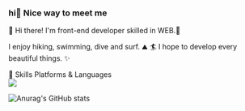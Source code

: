 ### hi🤞 Nice way to meet me
   

👋  Hi there! I'm front-end developer skilled in WEB.🚀

I enjoy hiking, swimming, dive and surf. ⛰ 🏄
I hope to develop every beautiful things. ✨

💪 Skills
Platforms & Languages<br/>
<img src="https://img.shields.io/badge/React-#61DAFB?style=flat-square&logo=React&logoColor=white"/>


![Anurag's GitHub stats](https://github-readme-stats.vercel.app/api?username=cule97&show_icons=true&theme=radical)
   
